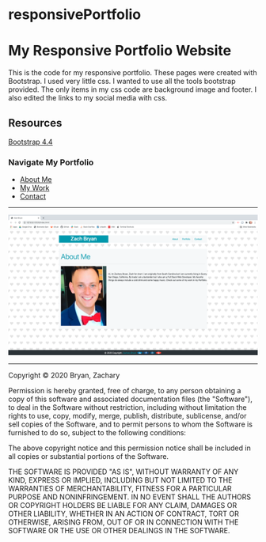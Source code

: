 # responsivePortfolio


# My Responsive Portfolio Website #


This is the code for my responsive portfolio. These pages were created with Bootstrap. I used very little css. I wanted to use all the tools bootstrap provided. The only items in my css code are background image and footer. I also edited the links to my social media with css.

## Resources ##



[Bootstrap 4.4](https://getbootstrap.com/)

### Navigate My Portfolio ###

<ul>
    <li><a href="./index.html">About Me</a></li>
    <li><a href="./portfolio.html">My Work</a></li>
    <li><a href="./contact.html">Contact</a></li>
</ul> 

---

![Screenshot of index.html](./assets/screenshot.png)

---

Copyright © 2020 Bryan, Zachary

Permission is hereby granted, free of charge, to any person obtaining a copy of this software and associated documentation files (the "Software"), to deal in the Software without restriction, including without limitation the rights to use, copy, modify, merge, publish, distribute, sublicense, and/or sell copies of the Software, and to permit persons to whom the Software is furnished to do so, subject to the following conditions:

The above copyright notice and this permission notice shall be included in all copies or substantial portions of the Software.

THE SOFTWARE IS PROVIDED "AS IS", WITHOUT WARRANTY OF ANY KIND, EXPRESS OR IMPLIED, INCLUDING BUT NOT LIMITED TO THE WARRANTIES OF MERCHANTABILITY, FITNESS FOR A PARTICULAR PURPOSE AND NONINFRINGEMENT. IN NO EVENT SHALL THE AUTHORS OR COPYRIGHT HOLDERS BE LIABLE FOR ANY CLAIM, DAMAGES OR OTHER LIABILITY, WHETHER IN AN ACTION OF CONTRACT, TORT OR OTHERWISE, ARISING FROM, OUT OF OR IN CONNECTION WITH THE SOFTWARE OR THE USE OR OTHER DEALINGS IN THE SOFTWARE.